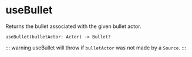 # useBullet

Returns the bullet associated with the given bullet actor.

```luau
useBullet(bulletActor: Actor) -> Bullet?
```

::: warning
useBullet will throw if `bulletActor` was not made by a `Source`.
:::

